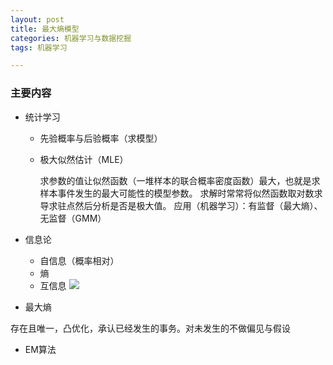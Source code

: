 ```yaml
---
layout: post
title: 最大熵模型
categories: 机器学习与数据挖掘
tags: 机器学习

---
```


### 主要内容 ###

- 统计学习
	- 先验概率与后验概率（求模型）
	- 极大似然估计（MLE）
			
		求参数的值让似然函数（一堆样本的联合概率密度函数）最大，也就是求样本事件发生的最大可能性的模型参数。
		求解时常常将似然函数取对数求导求驻点然后分析是否是极大值。
		应用（机器学习）：有监督（最大熵）、无监督（GMM）
- 信息论
	- 自信息（概率相对）
	- 熵
	- 互信息
![](https://i.imgur.com/FRv2IQn.png)


- 最大熵

存在且唯一，凸优化，承认已经发生的事务。对未发生的不做偏见与假设
- EM算法

